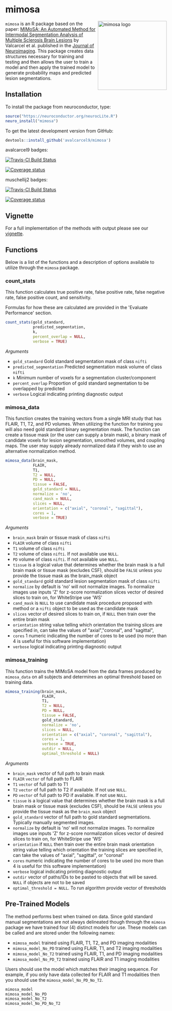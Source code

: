 
<!-- README.md is generated from README.Rmd. Please edit that file -->
mimosa
======

<a href="https://github.com/avalcarcel9/mimosa/blob/master/vignettes/mimosa_git.md"><img src="https://github.com/avalcarcel9/mimosa/blob/master/sticker.png" height="215" alt="mimosa logo" align="right" /></a>

`mimosa` is an R package based on the paper: [MIMoSA: An Automated Method for Intermodal Segmentation Analysis of Multiple Sclerosis Brain Lesions](http://onlinelibrary.wiley.com/doi/10.1111/jon.12506/full) by Valcarcel et al. published in the [Journal of Neuroimaging](http://onlinelibrary.wiley.com/journal/10.1111/(ISSN)1552-6569). This package creates data structures necessary for training and testing and then allows the user to train a model and then apply the trained model to generate probability maps and predicted lesion segmentations.

Installation
------------

To install the package from neuroconductor, type:

``` r
source("https://neuroconductor.org/neurocLite.R")
neuro_install("mimosa")
```

To get the latest development version from GitHub:

``` r
devtools::install_github('avalcarcel9/mimosa')
```

avalcarcel9 badges:

[![Travis-CI Build Status](https://travis-ci.org/avalcarcel9/mimosa.svg?branch=master)](https://travis-ci.org/avalcarcel9/mimosa)

<!-- [![AppVeyor Build Status](https://ci.appveyor.com/api/projects/status/github/avalcarcel9/mimosa?branch=master&svg=true)](https://ci.appveyor.com/project/avalcarcel9/mimosa) -->
[![Coverage status](https://coveralls.io/repos/github/avalcarcel9/mimosa/badge.svg?branch=master)](https://coveralls.io/r/avalcarcel9/mimosa?branch=master)

muschellij2 badges:

[![Travis-CI Build Status](https://travis-ci.org/muschellij2/mimosa.svg?branch=master)](https://travis-ci.org/muschellij2/mimosa)

<!-- [![AppVeyor Build Status](https://ci.appveyor.com/api/projects/status/github/muschellij2/mimosa?branch=master&svg=true)](https://ci.appveyor.com/project/muschellij2/mimosa) -->
[![Coverage status](https://coveralls.io/repos/github/muschellij2/mimosa/badge.svg)](https://coveralls.io/r/muschellij2/mimosa?branch=master)

Vignette
--------

For a full implementation of the methods with output please see our [vignette](https://github.com/avalcarcel9/mimosa/blob/master/vignettes/mimosa_git.md).

Functions
---------

Below is a list of the functions and a description of options available to utilize through the `mimosa` package.

### count\_stats

This function calculates true positive rate, false positive rate, false negative rate, false positive count, and sensitivity.

Formulas for how these are calculated are provided in the 'Evaluate Performance' section.

``` r
count_stats(gold_standard, 
            predicted_segmentation, 
            k, 
            percent_overlap = NULL, 
            verbose = TRUE)
```

*Arguments*

-   `gold_standard` Gold standard segmentation mask of class `nifti`
-   `predicted_segmentation` Predicted segmentation mask volume of class `nifti`
-   `k` Minimum number of voxels for a segmentation cluster/component
-   `percent_overlap` Proportion of gold standard segmentation to be overlapped by predicted
-   `verbose` Logical indicating printing diagnostic output

### mimosa\_data

This function creates the training vectors from a single MRI study that has FLAIR, T1, T2, and PD volumes. When utilizing the function for training you will also need gold standard binary segmentation mask. The function can create a tissue mask (or the user can supply a brain mask), a binary mask of candidate voxels for lesion segmentation, smoothed volumes, and coupling maps. The user may supply already normalized data if they wish to use an alternative normalization method.

``` r
mimosa_data(brain_mask, 
            FLAIR, 
            T1, 
            T2 = NULL, 
            PD = NULL, 
            tissue = FALSE, 
            gold_standard = NULL, 
            normalize = 'no', 
            cand_mask = NULL, 
            slices = NULL, 
            orientation = c("axial", "coronal", "sagittal"), 
            cores = 1, 
            verbose = TRUE)
```

*Arguments*

-   `brain_mask` brain or tissue mask of class `nifti`
-   `FLAIR` volume of class `nifti`
-   `T1` volume of class `nifti`
-   `T2` volume of class `nifti`. If not available use `NULL`.
-   `PD` volume of class `nifti`. If not available use `NULL`.
-   `tissue` is a logical value that determines whether the brain mask is a full brain mask or tissue mask (excludes CSF), should be `FALSE` unless you provide the tissue mask as the brain\_mask object
-   `gold_standard` gold standard lesion segmentation mask of class `nifti`
-   `normalize` by default is 'no' will not normalize images. To normalize images use inputs 'Z' for z-score normalization slices vector of desired slices to train on, for WhiteStripe use 'WS'
-   `cand_mask` is `NULL` to use candidate mask procedure proposed with method or a `nifti` object to be used as the candidate mask
-   `slices` vector of desired slices to train on, if `NULL` then train over the entire brain mask
-   `orientation` string value telling which orientation the training slices are specified in, can take the values of "axial","coronal", and "sagittal",
-   `cores` 1 numeric indicating the number of cores to be used (no more than 4 is useful for this software implementation)
-   `verbose` logical indicating printing diagnostic output

### mimosa\_training

This function trains the MIMoSA model from the data frames produced by `mimosa_data` on all subjects and determines an optimal threshold based on training data.

``` r
mimosa_training(brain_mask, 
                FLAIR, 
                T1, 
                T2 = NULL, 
                PD = NULL, 
                tissue = FALSE, 
                gold_standard, 
                normalize = 'no', 
                slices = NULL, 
                orientation = c("axial", "coronal", "sagittal"), 
                cores = 1, 
                verbose = TRUE, 
                outdir = NULL, 
                optimal_threshold = NULL)
```

*Arguments*

-   `brain_mask` vector of full path to brain mask
-   `FLAIR` `vector` of full path to FLAIR
-   `T1` `vector` of full path to T1
-   `T2` `vector` of full path to T2 if available. If not use `NULL`.
-   `PD` `vector` of full path to PD if available. If not use `NULL`.
-   `tissue` is a logical value that determines whether the brain mask is a full brain mask or tissue mask (excludes CSF), should be `FALSE` unless you provide the tissue mask as the `brain_mask` object
-   `gold_standard` vector of full path to gold standard segmentations. Typically manually segmented images.
-   `normalize` by default is 'no' will not normalize images. To normalize images use inputs 'Z' for z-score normalization slices vector of desired slices to train on, for WhiteStripe use 'WS'
-   `orientation` if `NULL` then train over the entire brain mask orientation string value telling which orientation the training slices are specified in, can take the values of "axial", "sagittal", or "coronal"
-   `cores` numeric indicating the number of cores to be used (no more than 4 is useful for this software implementation)
-   `verbose` logical indicating printing diagnostic output
-   `outdir` vector of paths/IDs to be pasted to objects that will be saved. `NULL` if objects are not to be saved
-   `optimal_threshold = NULL`. To run algorithm provide vector of thresholds

Pre-Trained Models
------------------

The method performs best when trained on data. Since gold standard manual segmentations are not always delineated though through the `mimosa` package we have trained four (4) distinct models for use. These models can be called and are stored under the following names:

-   `mimosa_model` trained using FLAIR, T1, T2, and PD imaging modalities
-   `mimosa_model_No_PD` trained using FLAIR, T1, and T2 imaging modalities
-   `mimosa_model_No_T2` trained using FLAIR, T1, and PD imaging modalities
-   `mimosa_model_No_PD_T2` trained using FLAIR and T1 imaging modalities

Users should use the model which matches their imaging sequence. For example, if you only have data collected for FLAIR and T1 modalities then you should use the `mimosa_model_No_PD_No_T2`.

``` r
mimosa_model
mimosa_model_No_PD
mimosa_model_No_T2
mimosa_model_No_PD_No_T2
```
